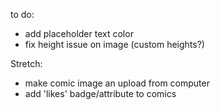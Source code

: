 to do:
* add placeholder text color
* fix height issue on image (custom heights?)

Stretch:
* make comic image an upload from computer
* add 'likes' badge/attribute to comics 
